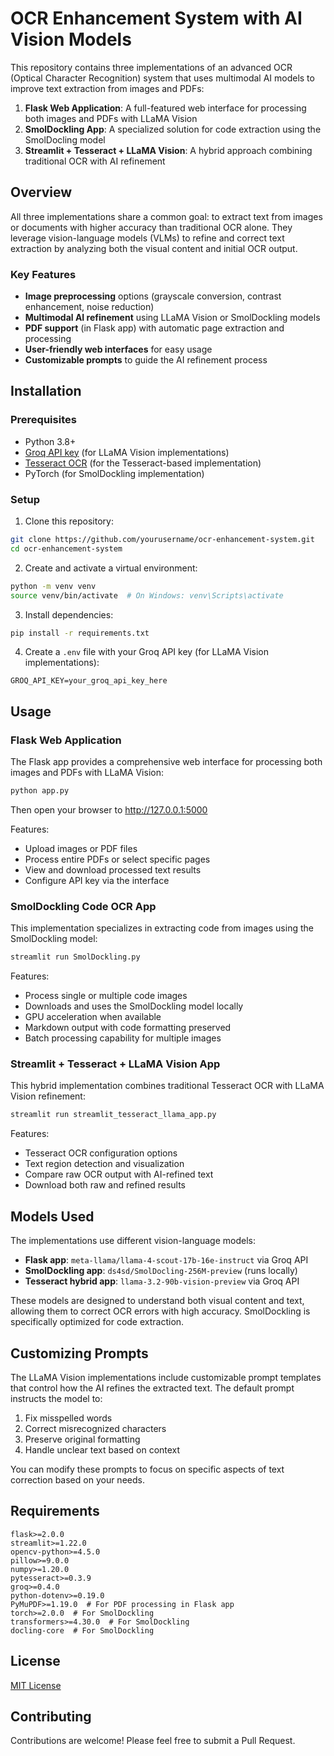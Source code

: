 # OCR Enhancement System with AI Vision Models

This repository contains three implementations of an advanced OCR (Optical Character Recognition) system that uses multimodal AI models to improve text extraction from images and PDFs:

1. **Flask Web Application**: A full-featured web interface for processing both images and PDFs with LLaMA Vision
2. **SmolDockling App**: A specialized solution for code extraction using the SmolDocling model
3. **Streamlit + Tesseract + LLaMA Vision**: A hybrid approach combining traditional OCR with AI refinement

## Overview

All three implementations share a common goal: to extract text from images or documents with higher accuracy than traditional OCR alone. They leverage vision-language models (VLMs) to refine and correct text extraction by analyzing both the visual content and initial OCR output.

### Key Features

- **Image preprocessing** options (grayscale conversion, contrast enhancement, noise reduction)
- **Multimodal AI refinement** using LLaMA Vision or SmolDockling models
- **PDF support** (in Flask app) with automatic page extraction and processing
- **User-friendly web interfaces** for easy usage
- **Customizable prompts** to guide the AI refinement process

## Installation

### Prerequisites

- Python 3.8+ 
- [Groq API key](https://console.groq.com/keys) (for LLaMA Vision implementations)
- [Tesseract OCR](https://github.com/tesseract-ocr/tesseract) (for the Tesseract-based implementation)
- PyTorch (for SmolDockling implementation)

### Setup

1. Clone this repository:
```bash
git clone https://github.com/yourusername/ocr-enhancement-system.git
cd ocr-enhancement-system
```

2. Create and activate a virtual environment:
```bash
python -m venv venv
source venv/bin/activate  # On Windows: venv\Scripts\activate
```

3. Install dependencies:
```bash
pip install -r requirements.txt
```

4. Create a `.env` file with your Groq API key (for LLaMA Vision implementations):
```
GROQ_API_KEY=your_groq_api_key_here
```

## Usage

### Flask Web Application

The Flask app provides a comprehensive web interface for processing both images and PDFs with LLaMA Vision:

```bash
python app.py
```

Then open your browser to http://127.0.0.1:5000

Features:
- Upload images or PDF files
- Process entire PDFs or select specific pages
- View and download processed text results
- Configure API key via the interface

### SmolDockling Code OCR App

This implementation specializes in extracting code from images using the SmolDockling model:

```bash
streamlit run SmolDockling.py
```

Features:
- Process single or multiple code images
- Downloads and uses the SmolDockling model locally
- GPU acceleration when available
- Markdown output with code formatting preserved
- Batch processing capability for multiple images

### Streamlit + Tesseract + LLaMA Vision App

This hybrid implementation combines traditional Tesseract OCR with LLaMA Vision refinement:

```bash
streamlit run streamlit_tesseract_llama_app.py
```

Features:
- Tesseract OCR configuration options
- Text region detection and visualization
- Compare raw OCR output with AI-refined text
- Download both raw and refined results

## Models Used

The implementations use different vision-language models:

- **Flask app**: `meta-llama/llama-4-scout-17b-16e-instruct` via Groq API
- **SmolDockling app**: `ds4sd/SmolDocling-256M-preview` (runs locally)
- **Tesseract hybrid app**: `llama-3.2-90b-vision-preview` via Groq API

These models are designed to understand both visual content and text, allowing them to correct OCR errors with high accuracy. SmolDockling is specifically optimized for code extraction.

## Customizing Prompts

The LLaMA Vision implementations include customizable prompt templates that control how the AI refines the extracted text. The default prompt instructs the model to:

1. Fix misspelled words
2. Correct misrecognized characters
3. Preserve original formatting
4. Handle unclear text based on context

You can modify these prompts to focus on specific aspects of text correction based on your needs.

## Requirements

```
flask>=2.0.0
streamlit>=1.22.0
opencv-python>=4.5.0
pillow>=9.0.0
numpy>=1.20.0
pytesseract>=0.3.9
groq>=0.4.0
python-dotenv>=0.19.0
PyMuPDF>=1.19.0  # For PDF processing in Flask app
torch>=2.0.0  # For SmolDockling
transformers>=4.30.0  # For SmolDockling
docling-core  # For SmolDockling
```

## License

[MIT License](LICENSE)

## Contributing

Contributions are welcome! Please feel free to submit a Pull Request.
